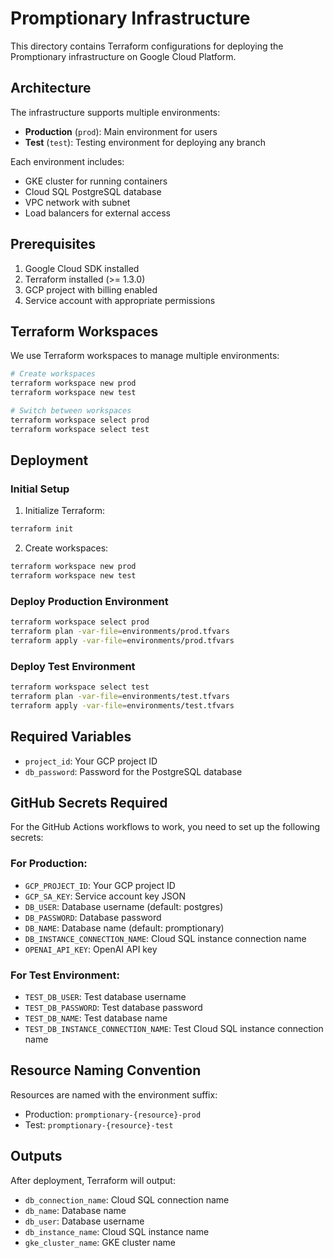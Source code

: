 # Promptionary Infrastructure

This directory contains Terraform configurations for deploying the Promptionary infrastructure on Google Cloud Platform.

## Architecture

The infrastructure supports multiple environments:
- **Production** (`prod`): Main environment for users
- **Test** (`test`): Testing environment for deploying any branch

Each environment includes:
- GKE cluster for running containers
- Cloud SQL PostgreSQL database
- VPC network with subnet
- Load balancers for external access

## Prerequisites

1. Google Cloud SDK installed
2. Terraform installed (>= 1.3.0)
3. GCP project with billing enabled
4. Service account with appropriate permissions

## Terraform Workspaces

We use Terraform workspaces to manage multiple environments:

```bash
# Create workspaces
terraform workspace new prod
terraform workspace new test

# Switch between workspaces
terraform workspace select prod
terraform workspace select test
```

## Deployment

### Initial Setup

1. Initialize Terraform:
```bash
terraform init
```

2. Create workspaces:
```bash
terraform workspace new prod
terraform workspace new test
```

### Deploy Production Environment

```bash
terraform workspace select prod
terraform plan -var-file=environments/prod.tfvars
terraform apply -var-file=environments/prod.tfvars
```

### Deploy Test Environment

```bash
terraform workspace select test
terraform plan -var-file=environments/test.tfvars
terraform apply -var-file=environments/test.tfvars
```

## Required Variables

- `project_id`: Your GCP project ID
- `db_password`: Password for the PostgreSQL database

## GitHub Secrets Required

For the GitHub Actions workflows to work, you need to set up the following secrets:

### For Production:
- `GCP_PROJECT_ID`: Your GCP project ID
- `GCP_SA_KEY`: Service account key JSON
- `DB_USER`: Database username (default: postgres)
- `DB_PASSWORD`: Database password
- `DB_NAME`: Database name (default: promptionary)
- `DB_INSTANCE_CONNECTION_NAME`: Cloud SQL instance connection name
- `OPENAI_API_KEY`: OpenAI API key

### For Test Environment:
- `TEST_DB_USER`: Test database username
- `TEST_DB_PASSWORD`: Test database password
- `TEST_DB_NAME`: Test database name
- `TEST_DB_INSTANCE_CONNECTION_NAME`: Test Cloud SQL instance connection name

## Resource Naming Convention

Resources are named with the environment suffix:
- Production: `promptionary-{resource}-prod`
- Test: `promptionary-{resource}-test`

## Outputs

After deployment, Terraform will output:
- `db_connection_name`: Cloud SQL connection name
- `db_name`: Database name
- `db_user`: Database username
- `db_instance_name`: Cloud SQL instance name
- `gke_cluster_name`: GKE cluster name 